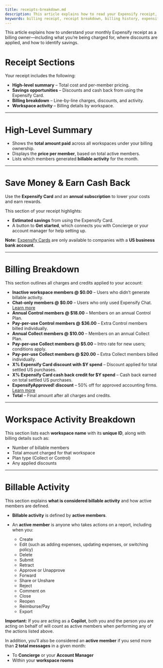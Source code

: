 ```yaml
---
title: receipts-breakdown.md
description: This article explains how to read your Expensify receipt, including billing charges, discounts, and activity by workspace.
keywords: billing receipt, receipt breakdown, billing history, expensify invoice, billing owner, discounts, expensify card, activity breakdown
---
```


This article explains how to understand your monthly Expensify receipt as a billing owner—including what you’re being charged for, where discounts are applied, and how to identify savings.

# Receipt Sections

Your receipt includes the following:

- **High-level summary** – Total cost and per-member pricing.
- **Savings opportunities** – Discounts and cash back from using the Expensify Card.
- **Billing breakdown** – Line-by-line charges, discounts, and activity.
- **Workspace activity** – Billing details by workspace.

---

# High-Level Summary

- Shows the **total amount paid** across all workspaces under your billing ownership.
- Displays the **price per member**, based on total active members.
- Lists which members generated **billable activity** for the month.

---

# Save Money & Earn Cash Back

Use the **Expensify Card** and an **annual subscription** to lower your costs and earn rewards.

This section of your receipt highlights:
- **Estimated savings** from using the Expensify Card.
- A button to **Get started**, which connects you with Concierge or your account manager for help setting up.

**Note:** [Expensify Cards](https://use.expensify.com/company-credit-card) are only available to companies with a **US business bank account**.

---

# Billing Breakdown

This section outlines all charges and credits applied to your account:

- **Inactive workspace members @ $0.00** – Users who didn’t generate billable activity.
- **Chat-only members @ $0.00** – Users who only used Expensify Chat.  
  [Learn more](https://help.expensify.com/new-expensify/hubs/chat/)
- **Annual Control members @ $18.00** – Members on an annual Control Plan.
- **Pay-per-use Control members @ $36.00** – Extra Control members billed individually.
- **Annual Collect members @ $10.00** – Members on an annual Collect Plan.
- **Pay-per-use Collect members @ $5.00** – Intro rate for new users; conditions apply. 
- **Pay-per-use Collect members @ $20.00** – Extra Collect members billed individually.
- **X% Expensify Card discount with $Y spend** – Discount applied for total settled US purchases.  
- **X% Expensify Card cash back credit for $Y spend** – Cash back earned on total settled US purchases.  
- **ExpensifyApproved! discount** – 50% off for approved accounting firms.  
  [Learn more](https://use.expensify.com/accountants-program)
- **Total** – Final amount after all charges and credits.

---

# Workspace Activity Breakdown

This section lists each **workspace name** with its **unique ID**, along with billing details such as:

- Number of billable members
- Total amount charged for that workspace
- Plan type (Collect or Control)
- Any applied discounts

---

# Billable Activity

This section explains **what is considered billable activity** and how active members are defined.

- **Billable activity** is defined by **active members**.  
- An **active member** is anyone who takes actions on a report, including when you:

  - Create  
  - Edit (such as adding expenses, updating expenses, or switching policy)  
  - Delete  
  - Submit  
  - Retract  
  - Approve or Unapprove  
  - Forward  
  - Share or Unshare  
  - Reject  
  - Comment on  
  - Close  
  - Reopen  
  - Reimburse/Pay  
  - Export  

**Important:** If you are acting as a **Copilot**, both you and the person you are acting on behalf of will count as active members when performing any of the actions listed above.  

In addition, you’ll also be considered an **active member** if you send more than **2 total messages** in a given month:  

- To **Concierge** or your **Account Manager**  
- Within your **workspace rooms**

